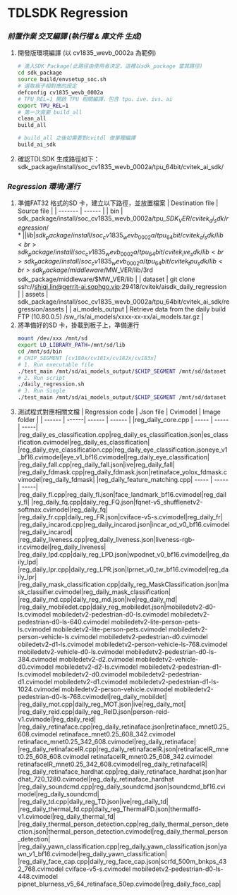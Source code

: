 # TDLSDK Regression
### _前置作業 交叉編譯 (執行檔 & 庫文件 生成)_
1. 開發版環境編譯 (以 cv1835_wevb_0002a 為範例)
    ```sh
    # 進入SDK Package(此路徑由使用者決定，這裡以sdk_package 當其路徑)
    cd sdk_package
    source build/envsetup_soc.sh
    # 選取板子相對應的設定
    defconfig cv1835_wevb_0002a
    # TPU_REL=1 開啟 TPU 相關編譯，包含 tpu、ive、ivs、ai
    export TPU_REL=1
    # 第一次需要 build_all
    clean_all
    build_all

    # build_all 之後如需要對cvitdl 做單獨編譯
    build_ai_sdk
    ```
2. 確認TDLSDK 生成路徑如下：
    sdk_package/install/soc_cv1835_wevb_0002a/tpu_64bit/cvitek_ai_sdk/

### _Regression 環境/運行_
1. 準備FAT32 格式的SD 卡，建立以下路徑，並放置檔案
    | Destination file | Source file |
    | ------- | ------ |
    | bin | sdk_package/install/soc_cv1835_wevb_0002a/tpu_$SDK_VER/cvitek_ai_sdk/regression/* |
    | lib | sdk_package/install/soc_cv1835_wevb_0002a/tpu_64bit/cvitek_ai_sdk/lib <br> sdk_package/install/soc_cv1835_wevb_0002a/tpu_64bit/cvitek_ive_sdk/lib <br> sdk_package/install/soc_cv1835_wevb_0002a/tpu_64bit/cvitek_tpu_sdk/lib <br> sdk_package/middleware/$MW_VER/lib/3rd <br> sdk_package/middleware/$MW_VER/lib   |
    | dataset | git clone ssh://shiqi.lin@gerrit-ai.sophgo.vip:29418/cvitek/aisdk_daily_regression |
    | assets | sdk_package/install/soc_cv1835_wevb_0002a/tpu_64bit/cvitek_ai_sdk/regression/assets |
    | ai_models_output | Retrieve data from the daily build FTP (10.80.0.5) /sw_rls/ai_models/xxxx-xx-xx/ai_models.tar.gz |
2. 將準備好的SD 卡，掛載到板子上，準備運行
    ```sh
    mount /dev/xxx /mnt/sd
    export LD_LIBRARY_PATH=/mnt/sd/lib
    cd /mnt/sd/bin
    # CHIP_SEGMENT [cv180x/cv181x/cv182x/cv183x]
    # 1. Run executable file
    ./test_main /mnt/sd/ai_models_output/$CHIP_SEGMENT /mnt/sd/dataset /mnt/sd/assets/
    # 2. Run script
    ./daily_regression.sh
    # 3. Run Single
    ./test_main /mnt/sd/ai_models_output/$CHIP_SEGMENT /mnt/sd/dataset /mnt/sd/assets/ --gtest_filter=FaceRecognitionTestSuite.*
    ```
3. 測試程式對應相關文檔
    | Regression code | Json file | Cvimodel | Image folder |
    | ------ | ------| ------ | ------ |
    |reg_daily_core.cpp | ----- | ----- | -----|
    |reg_daily_es_classification.cpp|reg_daily_es_classification.json|es_classification.cvimodel|reg_daily_es_classification|
    |reg_daily_eye_classification.cpp|reg_daily_eye_classification.jsoneye_v1_bf16.cvimodel|eye_v1_bf16.cvimodel|reg_daily_eye_classification|
    |reg_daily_fall.cpp|reg_daily_fall.json|ive|reg_daily_fall|
    |reg_daily_fdmask.cpp|reg_daily_fdmask.json|retinaface_yolox_fdmask.cvimodel|reg_daily_fdmask|
    |reg_daily_feature_matching.cpp| ----- | ----- | -----|
    |reg_daily_fl.cpp|reg_daily_fl.json|face_landmark_bf16.cvimodel|reg_daily_fl|
    |reg_daily_fq.cpp|daily_reg_FQ.json|fqnet-v5_shufflenetv2-softmax.cvimodel|reg_daily_fq|
    |reg_daily_fr.cpp|daily_reg_FR.json|cviface-v5-s.cvimodel|reg_daily_fr|
    |reg_daily_incarod.cpp|reg_daily_incarod.json|incar_od_v0_bf16.cvimodel|reg_daily_incarod|
    |reg_daily_liveness.cpp|reg_daily_liveness.json|liveness-rgb-ir.cvimodel|reg_daily_liveness|
    |reg_daily_lpd.cpp|daily_reg_LPD.json|wpodnet_v0_bf16.cvimodel|reg_daily_lpd|
    |reg_daily_lpr.cpp|daily_reg_LPR.json|lprnet_v0_tw_bf16.cvimodel|reg_daily_lpr|
    |reg_daily_mask_classification.cpp|daily_reg_MaskClassification.json|mask_classifier.cvimodel|reg_daily_mask_classification|
    |reg_daily_md.cpp|daily_reg_md.json|ive|reg_daily_md|
    |reg_daily_mobiledet.cpp|daily_reg_mobiledet.json|mobiledetv2-d0-ls.cvimodel mobiledetv2-pedestrian-d0-ls.cvimodel mobiledetv2-pedestrian-d0-ls-640.cvimodel mobiledetv2-lite-person-pets-ls.cvimodel mobiledetv2-lite-person-pets.cvimodel mobiledetv2-person-vehicle-ls.cvimodel mobiledetv2-pedestrian-d0.cvimodel obiledetv2-d1-ls.cvimodel mobiledetv2-person-vehicle-ls-768.cvimodel mobiledetv2-vehicle-d0-ls.cvimodel mobiledetv2-pedestrian-d0-ls-384.cvimodel mobiledetv2-d2.cvimodel mobiledetv2-vehicle-d0.cvimodel mobiledetv2-d2-ls.cvimodel mobiledetv2-pedestrian-d1-ls.cvimodel mobiledetv2-d0.cvimodel mobiledetv2-pedestrian-d1.cvimodel mobiledetv2-d1.cvimodel mobiledetv2-pedestrian-d1-ls-1024.cvimodel mobiledetv2-person-vehicle.cvimodel mobiledetv2-pedestrian-d0-ls-768.cvimodel|reg_daily_mobildet|
    |reg_daily_mot.cpp|daily_reg_MOT.json|ive|reg_daily_mot|
    |reg_daily_reid.cpp|daily_reg_ReID.json|person-reid-v1.cvimodel|reg_daily_reid|
    |reg_daily_retinaface.cpp|reg_daily_retinaface.json|retinaface_mnet0.25_608.cvimodel retinaface_mnet0.25_608_342.cvimodel retinaface_mnet0.25_342_608.cvimodel|reg_daily_retinaface|
    |reg_daily_retinafaceIR.cpp|reg_daily_retinafaceIR.json|retinafaceIR_mnet0.25_608_608.cvimodel retinafaceIR_mnet0.25_608_342.cvimodel retinafaceIR_mnet0.25_342_608.cvimodel|reg_daily_retinafaceIR|
    |reg_daily_retinaface_hardhat.cpp|reg_daily_retinaface_hardhat.json|hardhat_720_1280.cvimodel|reg_daily_retinaface_hardhat
    |reg_daily_soundcmd.cpp|reg_daily_soundcmd.json|soundcmd_bf16.cvimodel|reg_daily_soundcmd|
    |reg_daily_td.cpp|daily_reg_TD.json|ive|reg_daily_td|
    |reg_daily_thermal_fd.cpp|daily_reg_ThermalFD.json|thermalfd-v1.cvimodel|reg_daily_thermal_fd|
    |reg_daily_thermal_person_detection.cpp|reg_daily_thermal_person_detection.json|thermal_person_detection.cvimodel|reg_daily_thermal_person_detection|
    |reg_daily_yawn_classification.cpp|reg_daily_yawn_classification.json|yawn_v1_bf16.cvimodel|reg_daily_yawn_classification|
    |reg_daily_face_cap.cpp|daily_reg_face_cap.json|scrfd_500m_bnkps_432_768.cvimodel cviface-v5-s.cvimodel mobiledetv2-pedestrian-d0-ls-448.cvimodel pipnet_blurness_v5_64_retinaface_50ep.cvimodel|reg_daily_face_cap|
